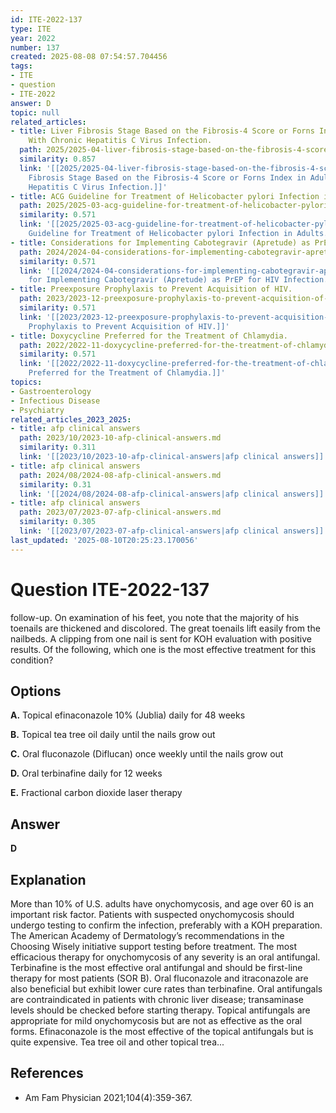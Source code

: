 ```yaml
---
id: ITE-2022-137
type: ITE
year: 2022
number: 137
created: 2025-08-08 07:54:57.704456
tags:
- ITE
- question
- ITE-2022
answer: D
topic: null
related_articles:
- title: Liver Fibrosis Stage Based on the Fibrosis-4 Score or Forns Index in Adults
    With Chronic Hepatitis C Virus Infection.
  path: 2025/2025-04-liver-fibrosis-stage-based-on-the-fibrosis-4-score-or-forns.md
  similarity: 0.857
  link: '[[2025/2025-04-liver-fibrosis-stage-based-on-the-fibrosis-4-score-or-forns|Liver
    Fibrosis Stage Based on the Fibrosis-4 Score or Forns Index in Adults With Chronic
    Hepatitis C Virus Infection.]]'
- title: ACG Guideline for Treatment of Helicobacter pylori Infection in Adults.
  path: 2025/2025-03-acg-guideline-for-treatment-of-helicobacter-pylori-infection.md
  similarity: 0.571
  link: '[[2025/2025-03-acg-guideline-for-treatment-of-helicobacter-pylori-infection|ACG
    Guideline for Treatment of Helicobacter pylori Infection in Adults.]]'
- title: Considerations for Implementing Cabotegravir (Apretude) as PrEP for HIV Infection.
  path: 2024/2024-04-considerations-for-implementing-cabotegravir-apretude-as-pre.md
  similarity: 0.571
  link: '[[2024/2024-04-considerations-for-implementing-cabotegravir-apretude-as-pre|Considerations
    for Implementing Cabotegravir (Apretude) as PrEP for HIV Infection.]]'
- title: Preexposure Prophylaxis to Prevent Acquisition of HIV.
  path: 2023/2023-12-preexposure-prophylaxis-to-prevent-acquisition-of-hiv.md
  similarity: 0.571
  link: '[[2023/2023-12-preexposure-prophylaxis-to-prevent-acquisition-of-hiv|Preexposure
    Prophylaxis to Prevent Acquisition of HIV.]]'
- title: Doxycycline Preferred for the Treatment of Chlamydia.
  path: 2022/2022-11-doxycycline-preferred-for-the-treatment-of-chlamydia.md
  similarity: 0.571
  link: '[[2022/2022-11-doxycycline-preferred-for-the-treatment-of-chlamydia|Doxycycline
    Preferred for the Treatment of Chlamydia.]]'
topics:
- Gastroenterology
- Infectious Disease
- Psychiatry
related_articles_2023_2025:
- title: afp clinical answers
  path: 2023/10/2023-10-afp-clinical-answers.md
  similarity: 0.311
  link: '[[2023/10/2023-10-afp-clinical-answers|afp clinical answers]]'
- title: afp clinical answers
  path: 2024/08/2024-08-afp-clinical-answers.md
  similarity: 0.31
  link: '[[2024/08/2024-08-afp-clinical-answers|afp clinical answers]]'
- title: afp clinical answers
  path: 2023/07/2023-07-afp-clinical-answers.md
  similarity: 0.305
  link: '[[2023/07/2023-07-afp-clinical-answers|afp clinical answers]]'
last_updated: '2025-08-10T20:25:23.170056'
---
```


# Question ITE-2022-137

follow-up. On examination of his feet, you note that the majority of his toenails are thickened and discolored. The great toenails lift easily from the nailbeds. A clipping from one nail is sent for KOH evaluation with positive results. Of the following, which one is the most effective treatment for this condition?

## Options

**A.** Topical efinaconazole 10% (Jublia) daily for 48 weeks

**B.** Topical tea tree oil daily until the nails grow out

**C.** Oral fluconazole (Diflucan) once weekly until the nails grow out

**D.** Oral terbinafine daily for 12 weeks

**E.** Fractional carbon dioxide laser therapy

## Answer

**D**

## Explanation

More than 10% of U.S. adults have onychomycosis, and age over 60 is an important risk factor. Patients
with suspected onychomycosis should undergo testing to confirm the infection, preferably with a KOH
preparation. The American Academy of Dermatology’s recommendations in the Choosing Wisely initiative
support testing before treatment. The most efficacious therapy for onychomycosis of any severity is an oral
antifungal. Terbinafine is the most effective oral antifungal and should be first-line therapy for most
patients (SOR B). Oral fluconazole and itraconazole are also beneficial but exhibit lower cure rates than
terbinafine. Oral antifungals are contraindicated in patients with chronic liver disease; transaminase levels
should be checked before starting therapy.
Topical antifungals are appropriate for mild onychomycosis but are not as effective as the oral forms.
Efinaconazole is the most effective of the topical antifungals but is quite expensive. Tea tree oil and other
topical trea...

## References

- Am Fam Physician
2021;104(4):359-367.
